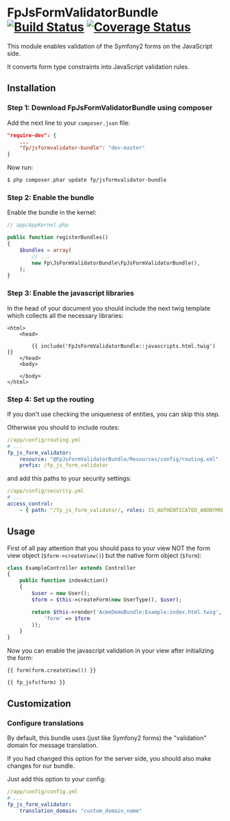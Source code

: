 # FpJsFormValidatorBundle [![Build Status](https://travis-ci.org/yury-maltsev/FpJsFormValidatorBundle.png?branch=master)](https://travis-ci.org/yury-maltsev/FpJsFormValidatorBundle) [![Coverage Status](https://coveralls.io/repos/yury-maltsev/FpJsFormValidatorBundle/badge.png?branch=master)](https://coveralls.io/r/yury-maltsev/FpJsFormValidatorBundle?branch=master)

This module enables validation of the Symfony2 forms on the JavaScript side.

It converts form type constraints into JavaScript validation rules.


## Installation

### Step 1: Download FpJsFormValidatorBundle using composer

Add the next line to your ``composer.json`` file:

```json
"require-dev": {
    ...
    "fp/jsformvalidator-bundle": "dev-master"
}
```
Now run:

```bash
$ php composer.phar update fp/jsformvalidator-bundle
```
### Step 2: Enable the bundle

Enable the bundle in the kernel:

```php
// app/AppKernel.php

public function registerBundles()
{
    $bundles = array(
        // ...
        new Fp\JsFormValidatorBundle\FpJsFormValidatorBundle(),
    );
}
```

### Step 3: Enable the javascript libraries

In the head of your document you should include the next twig template which collects all the necessary libraries:

```twig
<html>
    <head>

        {{ include('FpJsFormValidatorBundle::javascripts.html.twig') }}
    </head>
    <body>

    </body>
</html>
```

### Step 4: Set up the routing

If you don't use checking the uniqueness of entities, you can skip this step.

Otherwise you should to include routes:

```yaml
//app/config/routing.yml
# ...
fp_js_form_validator:
    resource: "@FpJsFormValidatorBundle/Resources/config/routing.xml"
    prefix: /fp_js_form_validator
```

and add this paths to your security settings:

```yaml
//app/config/security.yml
# ...
access_control:
    - { path: ^/fp_js_form_validator/, roles: IS_AUTHENTICATED_ANONYMOUSLY }
```

## Usage

First of all pay attention that you should pass to your view NOT the form view object (```$form->createView()```) but the native form object (```$form```):

```php
class ExampleController extends Controller
{
    public function indexAction()
    {
        $user = new User();
        $form = $this->createForm(new UserType(), $user);

        return $this->render('AcmeDemoBundle:Example:index.html.twig', array(
            'form' => $form
        ));
    }
}
```

Now you can enable the javascript validation in your view after initializing the form:

```twig
{{ form(form.createView()) }}

{{ fp_jsfv(form) }}
```

## Customization

### Configure translations

By default, this bundle uses (just like Symfony2 forms) the "validation" domain for message translation.

If you had changed this option for the server side, you should also make changes for our bundle.

Just add this option to your config:

```yaml
//app/config/config.yml
# ...
fp_js_form_validator:
    translation_domain: "custom_domain_name"
```
